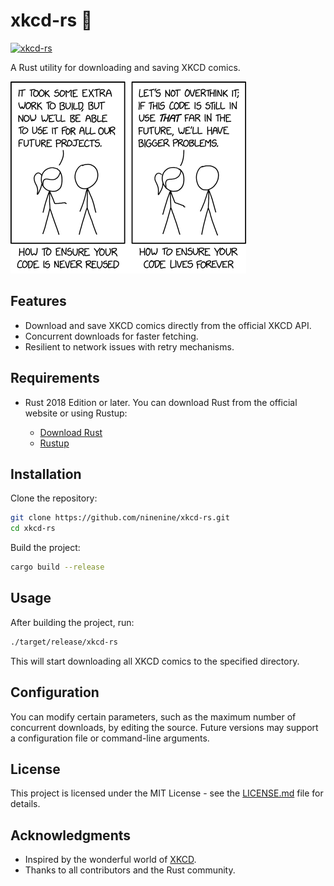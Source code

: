 # xkcd-rs 🚀

[![xkcd-rs](https://github.com/ninenine/xkcd-rs/actions/workflows/rust.yml/badge.svg)](https://github.com/ninenine/xkcd-rs/actions/workflows/rust.yml)

A Rust utility for downloading and saving XKCD comics.

![XKCD Logo](code_lifespan.png)

## Features

- Download and save XKCD comics directly from the official XKCD API.
- Concurrent downloads for faster fetching.
- Resilient to network issues with retry mechanisms.

## Requirements

- Rust 2018 Edition or later. You can download Rust from the official website or using Rustup:

  - [Download Rust](https://www.rust-lang.org/tools/install)
  - [Rustup](https://rustup.rs/)

## Installation

Clone the repository:

```bash
git clone https://github.com/ninenine/xkcd-rs.git
cd xkcd-rs
```

Build the project:

```bash
cargo build --release
```

## Usage

After building the project, run:

```bash
./target/release/xkcd-rs
```

This will start downloading all XKCD comics to the specified directory.

## Configuration

You can modify certain parameters, such as the maximum number of concurrent downloads, by editing the source. Future versions may support a configuration file or command-line arguments.

## License

This project is licensed under the MIT License - see the [LICENSE.md](LICENSE.md) file for details.

## Acknowledgments

- Inspired by the wonderful world of [XKCD](https://xkcd.com/).
- Thanks to all contributors and the Rust community.
